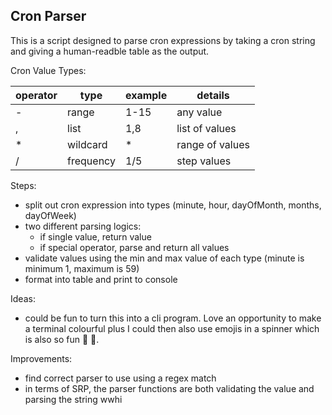 ## Cron Parser

This is a script designed to parse cron expressions by taking a cron string and giving
a human-readble table as the output.

Cron Value Types:

| operator |    type   |  example  |      details     |
| -------- | --------- | --------- |    ----------    |
|     -    | range     |    1-15   |  any value       |
|     ,    | list      |    1,8    |  list of values  |
|     *    | wildcard  |     *     |  range of values |
|     /    | frequency |    1/5    |  step values     | 




Steps:
- split out cron expression into types (minute, hour, dayOfMonth, months, dayOfWeek)
- two different parsing logics:
  - if single value, return value
  - if special operator, parse and return all values
- validate values using the min and max value of each type (minute is minimum 1, maximum is 59)
- format into table and print to console

Ideas: 
- could be fun to turn this into a cli program. Love an opportunity to make a terminal colourful
  plus I could then also use emojis in a spinner which is also so fun 🤜 🤛.

Improvements:
- find correct parser to use using a regex match
- in terms of SRP, the parser functions are both 
  validating the value and parsing the string wwhi